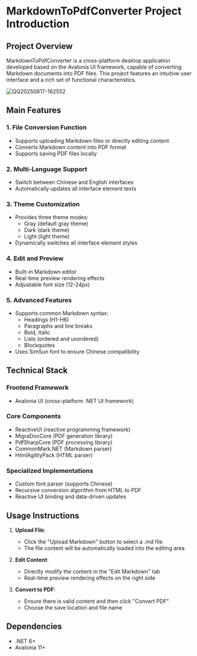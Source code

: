 # MarkdownToPdfConverter Project Introduction

## Project Overview
MarkdownToPdfConverter is a cross-platform desktop application developed based on the Avalonia UI framework, capable of converting Markdown documents into PDF files. This project features an intuitive user interface and a rich set of functional characteristics.

![QQ20250617-162552](https://github.com/user-attachments/assets/8fedc5a9-7257-4260-8928-142376278a58)

## Main Features

### 1. File Conversion Function
- Supports uploading Markdown files or directly editing content
- Converts Markdown content into PDF format
- Supports saving PDF files locally

### 2. Multi-Language Support
- Switch between Chinese and English interfaces
- Automatically updates all interface element texts

### 3. Theme Customization
- Provides three theme modes:
  - Gray (default gray theme)
  - Dark (dark theme)
  - Light (light theme)
- Dynamically switches all interface element styles

### 4. Edit and Preview
- Built-in Markdown editor
- Real-time preview rendering effects
- Adjustable font size (12-24px)

### 5. Advanced Features
- Supports common Markdown syntax:
  - Headings (H1-H6)
  - Paragraphs and line breaks
  - Bold, Italic
  - Lists (ordered and unordered)
  - Blockquotes
- Uses SimSun font to ensure Chinese compatibility

## Technical Stack

### Frontend Framework
- Avalonia UI (cross-platform .NET UI framework)

### Core Components
- ReactiveUI (reactive programming framework)
- MigraDocCore (PDF generation library)
- PdfSharpCore (PDF processing library)
- CommonMark.NET (Markdown parser)
- HtmlAgilityPack (HTML parser)

### Specialized Implementations
- Custom font parser (supports Chinese)
- Recursive conversion algorithm from HTML to PDF
- Reactive UI binding and data-driven updates

## Usage Instructions

1. **Upload File**:
   - Click the "Upload Markdown" button to select a .md file
   - The file content will be automatically loaded into the editing area

2. **Edit Content**:
   - Directly modify the content in the "Edit Markdown" tab
   - Real-time preview rendering effects on the right side

3. **Convert to PDF**:
   - Ensure there is valid content and then click "Convert PDF"
   - Choose the save location and file name

## Dependencies

- .NET 6+
- Avalonia 11+
